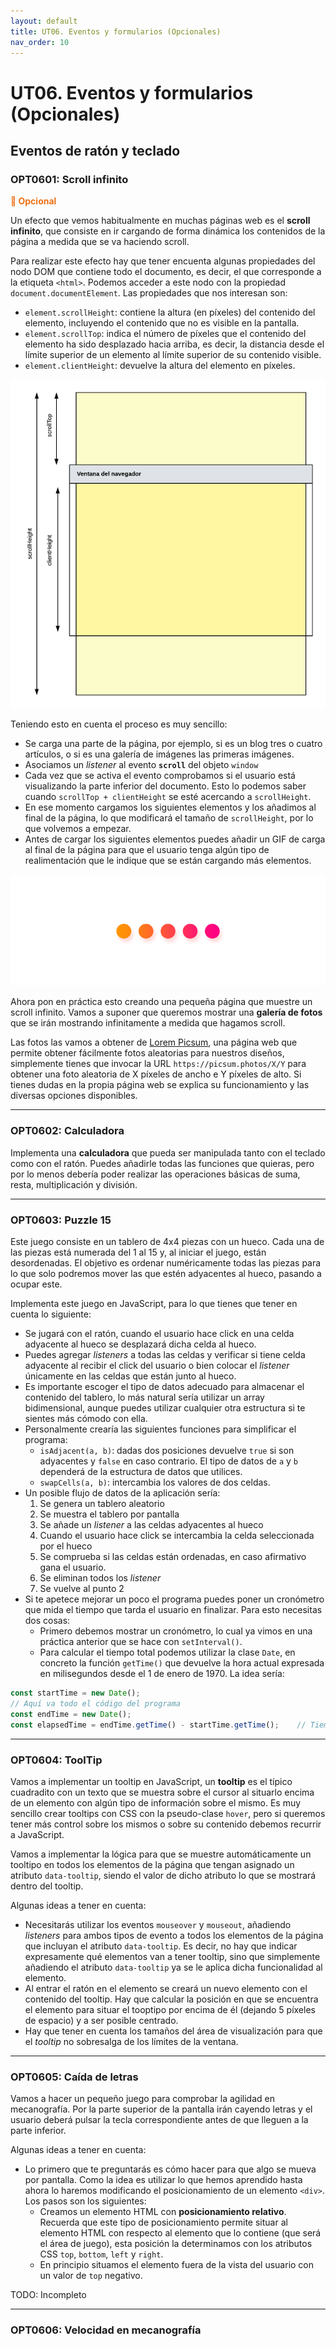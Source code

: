 ```yaml
---
layout: default
title: UT06. Eventos y formularios (Opcionales)
nav_order: 10
---
```


# UT06. Eventos y formularios (Opcionales)

## Eventos de ratón y teclado

### OPT0601: Scroll infinito

**<span style="color: #ED7117">📣 Opcional</span>**

Un efecto que vemos habitualmente en muchas páginas web es el **scroll infinito**, que consiste en ir cargando de forma dinámica los contenidos de la página a medida que se va haciendo scroll.

Para realizar este efecto hay que tener encuenta algunas propiedades del nodo DOM que contiene todo el documento, es decir, el que corresponde a la etiqueta `<html>`. Podemos acceder a este nodo con la propiedad `document.documentElement`. Las propiedades que nos interesan son:

- `element.scrollHeight`: contiene la altura (en píxeles) del contenido del elemento, incluyendo el contenido que no es visible en la pantalla.
- `element.scrollTop`: indica el número de píxeles que el contenido del elemento ha sido desplazado hacia arriba, es decir, la distancia desde el límite superior de un elemento al límite superior de su contenido visible.
- `element.clientHeight`: devuelve la altura del elemento en píxeles.

![Scroll Properties](assets/opt0501/scrollProperties.png)

Teniendo esto en cuenta el proceso es muy sencillo:

- Se carga una parte de la página, por ejemplo, si es un blog tres o cuatro artículos, o si es una galería de imágenes las primeras imágenes.
- Asociamos un *listener* al evento **`scroll`** del objeto `window`
- Cada vez que se activa el evento comprobamos si el usuario está visualizando la parte inferior del documento. Esto lo podemos saber cuando `scrollTop + clientHeight` se esté acercando a `scrollHeight`.
- En ese momento cargamos los siguientes elementos y los añadimos al final de la página, lo que modificará el tamaño de `scrollHeight`, por lo que volvemos a empezar.
- Antes de cargar los siguientes elementos puedes añadir un GIF de carga al final de la página para que el usuario tenga algún tipo de realimentación que le indique que se están cargando más elementos.

![GIF de carga](assets/opt0501/loading.gif)

Ahora pon en práctica esto creando una pequeña página que muestre un scroll infinito. Vamos a suponer que queremos mostrar una **galería de fotos** que se irán mostrando infinitamente a medida que hagamos scroll.

Las fotos las vamos a obtener de [Lorem Picsum](https://picsum.photos/), una página web que permite obtener fácilmente fotos aleatorias para nuestros diseños, simplemente tienes que invocar la URL `https://picsum.photos/X/Y` para obtener una foto aleatoria de X píxeles de ancho e Y píxeles de alto. Si tienes dudas en la propia página web se explica su funcionamiento y las diversas opciones disponibles.

---

### OPT0602: Calculadora

Implementa una **calculadora** que pueda ser manipulada tanto con el teclado como con el ratón. Puedes añadirle todas las funciones que quieras, pero por lo menos debería poder realizar las operaciones básicas de suma, resta, multiplicación y división.

---

### OPT0603: Puzzle 15

Este juego consiste en un tablero de 4x4 piezas con un hueco. Cada una de las piezas está numerada del 1 al 15 y, al iniciar el juego, están desordenadas. El objetivo es ordenar numéricamente todas las piezas para lo que solo podremos mover las que estén adyacentes al hueco, pasando a ocupar este.

Implementa este juego en JavaScript, para lo que tienes que tener en cuenta lo siguiente:

- Se jugará con el ratón, cuando el usuario hace click en una celda adyacente al hueco se desplazará dicha celda al hueco.
- Puedes agregar *listeners* a todas las celdas y verificar si tiene celda adyacente al recibir el click del usuario o bien colocar el *listener* únicamente en las celdas que están junto al hueco.
- Es importante escoger el tipo de datos adecuado para almacenar el contenido del tablero, lo más natural sería utilizar un array bidimensional, aunque puedes utilizar cualquier otra estructura si te sientes más cómodo con ella.
- Personalmente crearía las siguientes funciones para simplificar el programa:
  - `isAdjacent(a, b)`: dadas dos posiciones devuelve `true` si son adyacentes y `false` en caso contrario. El tipo de datos de `a` y `b` dependerá de la estructura de datos que utilices.
  - `swapCells(a, b)`: intercambia los valores de dos celdas.
- Un posible flujo de datos de la aplicación sería:
  1. Se genera un tablero aleatorio
  2. Se muestra el tablero por pantalla
  3. Se añade un *listener* a las celdas adyacentes al hueco
  4. Cuando el usuario hace click se intercambia la celda seleccionada por el hueco
  5. Se comprueba si las celdas están ordenadas, en caso afirmativo gana el usuario.
  6. Se eliminan todos los *listener* 
  7. Se vuelve al punto 2
- Si te apetece mejorar un poco el programa puedes poner un cronómetro que mida el tiempo que tarda el usuario en finalizar. Para esto necesitas dos cosas:
  - Primero debemos mostrar un cronómetro, lo cual ya vimos en una práctica anterior que se hace con `setInterval()`.
  - Para calcular el tiempo total podemos utilizar la clase `Date`, en concreto la función `getTime()` que devuelve la hora actual expresada en milisegundos desde el 1 de enero de 1970. La idea sería:

```javascript
const startTime = new Date();
// Aquí va todo el código del programa
const endTime = new Date();
const elapsedTime = endTime.getTime() - startTime.getTime();    // Tiempo transcurrido en milisegundos

```

---

### OPT0604: ToolTip

Vamos a implementar un tooltip en JavaScript, un **tooltip** es el típico cuadradito con un texto que se muestra sobre el cursor al situarlo encima de un elemento con algún tipo de información sobre el mismo. Es muy sencillo crear tooltips con CSS con la pseudo-clase `hover`, pero si queremos tener más control sobre los mismos o sobre su contenido debemos recurrir a JavaScript.

Vamos a implementar la lógica para que se muestre automáticamente un tooltipo en todos los elementos de la página que tengan asignado un atributo `data-tooltip`, siendo el valor de dicho atributo lo que se mostrará dentro del tooltip.

Algunas ideas a tener en cuenta:

- Necesitarás utilizar los eventos `mouseover` y `mouseout`, añadiendo *listeners* para ambos tipos de evento a todos los elementos de la página que incluyan el atributo `data-tooltip`. Es decir, no hay que indicar expresamente qué elementos van a tener tooltip, sino que simplemente añadiendo el atributo `data-tooltip` ya se le aplica dicha funcionalidad al elemento.
- Al entrar el ratón en el elemento se creará un nuevo elemento con el contenido del tooltip. Hay que calcular la posición en que se encuentra el elemento para situar el tooptipo por encima de él (dejando 5 píxeles de espacio) y a ser posible centrado.
- Hay que tener en cuenta los tamaños del área de visualización para que el *tooltip* no sobresalga de los límites de la ventana.


---

### OPT0605: Caída de letras

Vamos a hacer un pequeño juego para comprobar la agilidad en mecanografía. Por la parte superior de la pantalla irán cayendo letras y el usuario deberá pulsar la tecla correspondiente antes de que lleguen a la parte inferior.

Algunas ideas a tener en cuenta:

- Lo primero que te preguntarás es cómo hacer para que algo se mueva por pantalla. Como la idea es utilizar lo que hemos aprendido hasta ahora lo haremos modificando el posicionamiento de un elemento `<div>`. Los pasos son los siguientes:
  - Creamos un elemento HTML con **posicionamiento relativo**. Recuerda que este tipo de posicionamiento permite situar al elemento HTML con respecto al elemento que lo contiene (que será el área de juego), esta posición la determinamos con los atributos CSS `top`, `bottom`, `left` y `right`.
  - En principio situamos el elemento fuera de la vista del usuario con un valor de `top` negativo.


TODO: Incompleto

---

### OPT0606: Velocidad en mecanografía




